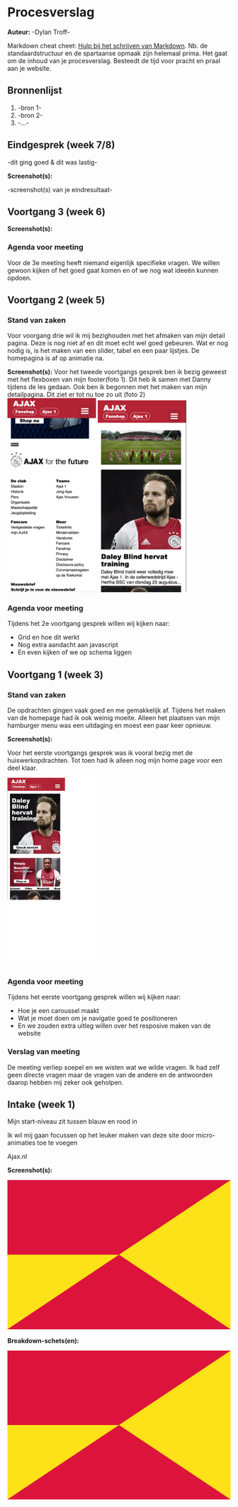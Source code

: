 # Procesverslag
**Auteur:** -Dylan Troff-

Markdown cheat cheet: [Hulp bij het schrijven van Markdown](https://github.com/adam-p/markdown-here/wiki/Markdown-Cheatsheet). Nb. de standaardstructuur en de spartaanse opmaak zijn helemaal prima. Het gaat om de inhoud van je procesverslag. Besteedt de tijd voor pracht en praal aan je website.



## Bronnenlijst
1. -bron 1-
2. -bron 2-
3. -...-



## Eindgesprek (week 7/8)

-dit ging goed & dit was lastig-

**Screenshot(s):**

-screenshot(s) van je eindresultaat-



## Voortgang 3 (week 6)

**Screenshot(s):**


### Agenda voor meeting
Voor de 3e meeting heeft niemand eigenlijk specifieke vragen. We willen gewoon kijken of het goed gaat komen en of we nog wat ideeën kunnen opdoen.



## Voortgang 2 (week 5)
### Stand van zaken
Voor voorgang drie wil ik mij bezighouden met het afmaken van mijn detail pagina. Deze is nog niet af en dit moet echt wel goed gebeuren. Wat er nog nodig is, is het maken van een slider, tabel en een paar lijstjes. De homepagina is af op animatie na.

**Screenshot(s):**
Voor het tweede voortgangs gesprek ben ik bezig geweest met het flexboxen van mijn footer(foto 1). Dit heb ik samen met Danny tijdens de les gedaan. Ook ben ik begonnen met het maken van mijn detailpagina. Dit ziet er tot nu toe zo uit (foto 2)
<img src="images/footer_screen.png" alt="footer" width="200"/>
<img src="images/content_page.png" alt="content pagina" width="200"/>


### Agenda voor meeting
Tijdens het 2e voortgang gesprek willen wij kijken naar:
* Grid en hoe dit werkt
* Nog extra aandacht aan javascript
* En even kijken of we op schema liggen



## Voortgang 1 (week 3)

### Stand van zaken

De opdrachten gingen vaak goed en me gemakkelijk af. Tijdens het maken van de homepage had ik ook weinig moeite. Alleen het plaatsen van mijn hamburger menu was een uitdaging en moest een paar keer opnieuw.

**Screenshot(s):**

Voor het eerste voortgangs gesprek was ik vooral bezig met de huiswerkopdrachten. Tot toen had ik alleen nog mijn home page voor een deel klaar.

<img src="images/homepage_screen.png" alt="homepage" width="200"/>

### Agenda voor meeting
Tijdens het eerste voortgang gesprek willen wij kijken naar:

* Hoe je een caroussel maakt
* Wat je moet doen om je navigatie goed te positioneren
* En we zouden extra uitleg willen over het resposive maken van de website


### Verslag van meeting

De meeting verliep soepel en we wisten wat we wilde vragen. Ik had zelf geen directe vragen maar de vragen van de andere en de antwoorden daarop hebben mij zeker ook geholpen. 



## Intake (week 1)

Mijn start-niveau zit tussen blauw en rood in

Ik wil mij gaan focussen op het leuker maken van deze site door micro-animaties toe te voegen

Ajax.nl

**Screenshot(s):**

![screenshot(s) die een goed beeld geven van de website die je gaat maken](images/dummy-image.svg)

**Breakdown-schets(en):**

![-voorlopige breakdownschets(en) van een of beide pagina's van de site die je gaat maken-](images/dummy-image.svg)
